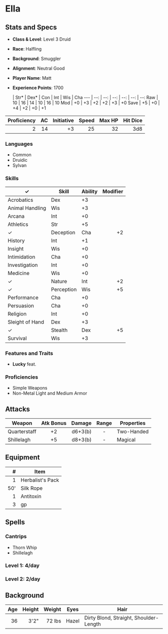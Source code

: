# Ella

## Stats and Specs

* **Class & Level**: Level 3 Druid
* **Race**: Halfling
* **Background**: Smuggler
* **Alignment**: Neutral Good
* **Player Name**: Matt
* **Experience Points**: 1700

     | Str* | Dex* | Con  | Int  | Wis  | Cha
---  | --:  | --:  | --:  | --:  | --:  | --:
Raw  |  10  |  16  |  14  |  10  |  16  |  10
Mod  |  +0  |  +3  |  +2  |  +2  |  +3  |  +0 
Save |  +5  |  +0  |  +4  |  +2  |  +0  |  +1

Proficiency | AC  | Initiative | Speed | Max HP | Hit Dice |
----------: | --: | ---------: | ----: | -----: | -------: |
          2 |  14 |         +3 |    25 |     32 |      3d8 |

### Languages

* Common
* Druidic
* Sylvan

### Skills

✓  | Skill           | Ability | Modifier
---| --------------- | ------- | -------:
   | Acrobatics      | Dex     | +3
   | Animal Handling | Wis     | +3
   | Arcana          | Int     | +0
   | Athletics       | Str     | +5
✓  | Deception       | Cha     | +2
   | History         | Int     | +1
   | Insight         | Wis     | +0
   | Intimidation    | Cha     | +0
   | Investigation   | Int     | +0
   | Medicine        | Wis     | +0
✓  | Nature          | Int     | +2
✓  | Perception      | Wis     | +5
   | Performance     | Cha     | +0
   | Persuasion      | Cha     | +0
   | Religion        | Int     | +0
   | Sleight of Hand | Dex     | +3
✓  | Stealth         | Dex     | +5
   | Survival        | Wis     | +3

### Features and Traits

* **Lucky** feat.

### Proficiencies

* Simple Weapons
* Non-Metal Light and Medium Armor

## Attacks
Weapon           | Atk Bonus | Damage    | Range   | Properties
------           | :-------: | -----:    | :---:   | ----------
Quarterstaff     |    +2     |  d6+3(b)  |   -     | Two-Handed
Shillelagh       |    +5     |  d8+3(b)  |   -     | Magical

## Equipment
\#  | Item
--: | ---------
 1  | Herbalist's Pack
50' | Silk Rope
 1  | Antitoxin
 3  | gp

## Spells

### Cantrips ###

- Thorn Whip
- Shillelagh

### Level 1: 4/day ###

### Level 2: 2/day ###

## Background

Age | Height | Weight  | Eyes  | Hair
--: | -----: | ------: | ----  | --------
 36 | 3'2"   |  72 lbs | Hazel | Dirty Blond, Straight, Shoulder-Length
